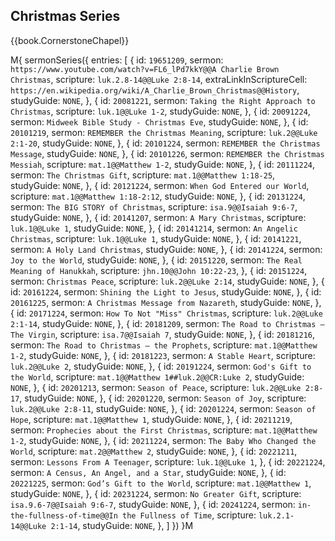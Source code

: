 ## Christmas Series

{{book.CornerstoneChapel}}

M{ sermonSeries({
  entries: [
    { id: `19651209`, sermon: `https://www.youtube.com/watch?v=FL6_lPd7kkY@@A Charlie Brown Christmas`, scripture: `luk.2.8-14@@Luke 2:8-14`, extraLinkInScriptureCell: `https://en.wikipedia.org/wiki/A_Charlie_Brown_Christmas@@History`, studyGuide: `NONE`, },
    { id: `20081221`, sermon: `Taking the Right Approach to Christmas`, scripture: `luk.1@@Luke 1-2`,          studyGuide: `NONE`, },
    { id: `20091224`, sermon: `Midweek Bible Study - Christmas Eve`,                                           studyGuide: `NONE`, },
    { id: `20101219`, sermon: `REMEMBER the Christmas Meaning`,         scripture: `luk.2@@Luke 2:1-20`,       studyGuide: `NONE`, },
    { id: `20101224`, sermon: `REMEMBER the Christmas Message`,                                                studyGuide: `NONE`, },
    { id: `20101226`, sermon: `REMEMBER the Christmas Messiah`,         scripture: `mat.1@@Matthew 1-2`,       studyGuide: `NONE`, },
    { id: `20111224`, sermon: `The Christmas Gift`,                     scripture: `mat.1@@Matthew 1:18-25`,   studyGuide: `NONE`, },
    { id: `20121224`, sermon: `When God Entered our World`,             scripture: `mat.1@@Matthew 1:18-2:12`, studyGuide: `NONE`, },
    { id: `20131224`, sermon: `The BIG STORY of Christmas`,             scripture: `isa.9@@Isaiah 9:6-7`,      studyGuide: `NONE`, },
    { id: `20141207`, sermon: `A Mary Christmas`,                       scripture: `luk.1@@Luke 1`,            studyGuide: `NONE`, },
    { id: `20141214`, sermon: `An Angelic Christmas`,                   scripture: `luk.1@@Luke 1`,            studyGuide: `NONE`, },
    { id: `20141221`, sermon: `A Holy Land Christmas`,                                                         studyGuide: `NONE`, },
    { id: `20141224`, sermon: `Joy to the World`,                                                              studyGuide: `NONE`, },
    { id: `20151220`, sermon: `The Real Meaning of Hanukkah`,           scripture: `jhn.10@@John 10:22-23`,                        },
    { id: `20151224`, sermon: `Christmas Peace`,                        scripture: `luk.2@@Luke 2:14`,         studyGuide: `NONE`, },
    { id: `20161224`, sermon: `Shining the Light to Jesus`,                                                    studyGuide: `NONE`, },
    { id: `20161225`, sermon: `A Christmas Message from Nazareth`,                                             studyGuide: `NONE`, },
    { id: `20171224`, sermon: `How To Not "Miss" Christmas`,            scripture: `luk.2@@Luke 2:1-14`,       studyGuide: `NONE`, },
    { id: `20181209`, sermon: `The Road to Christmas – The Virgin`,     scripture: `isa.7@@Isaiah 7`,          studyGuide: `NONE`, },
    { id: `20181216`, sermon: `The Road to Christmas – the Prophets`,   scripture: `mat.1@@Matthew 1-2`,       studyGuide: `NONE`, },
    { id: `20181223`, sermon: `A Stable Heart`,                         scripture: `luk.2@@Luke 2`,            studyGuide: `NONE`, },
    { id: `20191224`, sermon: `God's Gift to the World`,                scripture: `mat.1@@Matthew 1##luk.2@@CR:Luke 2`,  studyGuide: `NONE`, },
    { id: `20201213`, sermon: `Season of Peace`,                        scripture: `luk.2@@Luke 2:8-17`,       studyGuide: `NONE`, },
    { id: `20201220`, sermon: `Season of Joy`,                          scripture: `luk.2@@Luke 2:8-11`,       studyGuide: `NONE`, },
    { id: `20201224`, sermon: `Season of Hope`,                         scripture: `mat.1@@Matthew 1`,         studyGuide: `NONE`, },
    { id: `20211219`, sermon: `Prophecies about the First Christmas`,   scripture: `mat.1@@Matthew 1-2`,       studyGuide: `NONE`, },
    { id: `20211224`, sermon: `The Baby Who Changed the World`,         scripture: `mat.2@@Matthew 2`,         studyGuide: `NONE`, },
    { id: `20221211`, sermon: `Lessons From A Teenager`,                scripture: `luk.1@@Luke 1`,                                },
    { id: `20221224`, sermon: `A Census, An Angel, and a Star`,                                                studyGuide: `NONE`, },
    { id: `20221225`, sermon: `God’s Gift to the World`,                scripture: `mat.1@@Matthew 1`,         studyGuide: `NONE`, },
    { id: `20231224`, sermon: `No Greater Gift`,                        scripture: `isa.9.6-7@@Isaiah 9:6-7`,  studyGuide: `NONE`, },
    { id: `20241224`, sermon: `in-the-fullness-of-time@@In the Fullness of Time`, scripture: `luk.2.1-14@@Luke 2:1-14`,  studyGuide: `NONE`, },
  ]
}) }M
